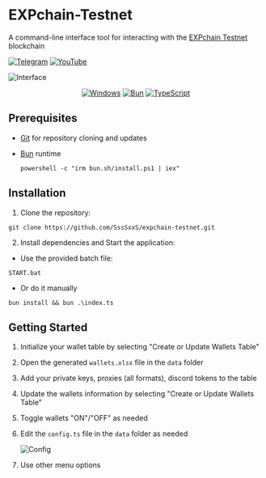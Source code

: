 # EXPchain-Testnet

A command-line interface tool for interacting with the [EXPchain Testnet](https://expchain.ai/) blockchain

[![Telegram](https://img.shields.io/badge/Telegram-26A5E4?logo=telegram&logoColor=fff&style=flat-square)](https://t.me/yofomo) [![YouTube](https://img.shields.io/badge/YouTube-F00?logo=youtube&logoColor=fff&style=flat-square)](https://www.youtube.com/watch?v=fn644Zd_Is0)

![Interface](https://i.postimg.cc/8zM4YnL7/Screenshot-2025-03-01-161728.png)

<div align="center">

[![Windows](https://custom-icon-badges.demolab.com/badge/Windows-0078D6?logo=windows11&logoColor=white)](#) [![Bun](https://img.shields.io/badge/Bun-000?logo=bun&logoColor=fff)](https://bun.sh/) [![TypeScript](https://img.shields.io/badge/TypeScript-3178C6?logo=typescript&logoColor=fff)](#)

</div>

## Prerequisites

- [Git](https://git-scm.com/downloads) for repository cloning and updates

- [Bun](https://bun.sh/) runtime

  ```
  powershell -c "irm bun.sh/install.ps1 | iex"
  ```

## Installation

1. Clone the repository:

```
git clone https://github.com/SssSxxS/expchain-testnet.git
```

2. Install dependencies and Start the application:

- Use the provided batch file:

```
START.bat
```

- Or do it manually

```
bun install && bun .\index.ts
```

## Getting Started

1. Initialize your wallet table by selecting "Create or Update Wallets Table"
2. Open the generated `wallets.xlsx` file in the `data` folder
3. Add your private keys, proxies (all formats), discord tokens to the table
4. Update the wallets information by selecting "Create or Update Wallets Table"
5. Toggle wallets "ON"/"OFF" as needed
6. Edit the `config.ts` file in the `data` folder as needed

   ![Config](https://i.postimg.cc/yNnm4qx8/Screenshot-2025-03-01-161934.png)

7. Use other menu options
